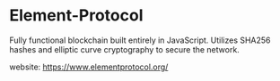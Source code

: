 # Element-Protocol

Fully functional blockchain built entirely in JavaScript. Utilizes SHA256 hashes and elliptic curve cryptography to secure the network.

website: https://www.elementprotocol.org/
